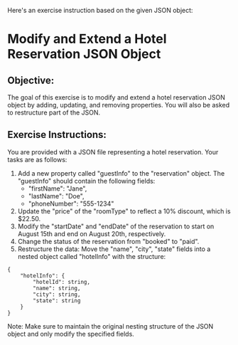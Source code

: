 Here's an exercise instruction based on the given JSON object:

# Modify and Extend a Hotel Reservation JSON Object

## Objective:
The goal of this exercise is to modify and extend a hotel reservation JSON object by adding, updating, and removing properties. You will also be asked to restructure part of the JSON.

## Exercise Instructions:

You are provided with a JSON file representing a hotel reservation.
Your tasks are as follows:

1. Add a new property called "guestInfo" to the "reservation" object. The "guestInfo" should contain the following fields:
    - "firstName": "Jane",
    - "lastName": "Doe",
    - "phoneNumber": "555-1234"
2. Update the "price" of the "roomType" to reflect a 10% discount, which is $22.50.
3. Modify the "startDate" and "endDate" of the reservation to start on August 15th and end on August 20th, respectively.
4. Change the status of the reservation from "booked" to "paid".
5. Restructure the data: Move the "name", "city", "state" fields into a nested object called "hotelInfo" with the structure:
```
{
    "hotelInfo": {
        "hotelId": string,
        "name": string,
        "city": string,
        "state": string
    }
}
```

Note: Make sure to maintain the original nesting structure of the JSON object and only modify the specified fields.